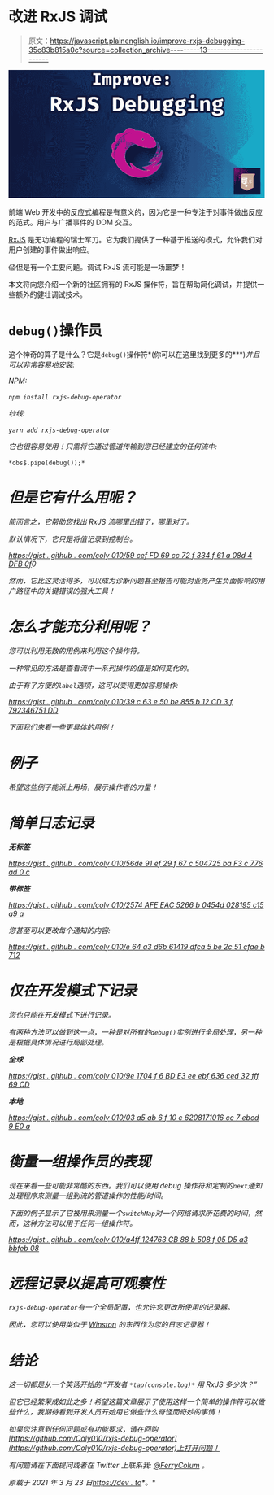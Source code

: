 # 改进 RxJS 调试

> 原文：<https://javascript.plainenglish.io/improve-rxjs-debugging-35c83b815a0c?source=collection_archive---------13----------------------->

![](img/04785dd3165812e1d7ba2a9d5567515b.png)

前端 Web 开发中的反应式编程是有意义的，因为它是一种专注于对事件做出反应的范式。用户与广播事件的 DOM 交互。

[RxJS](https://rxjs.dev/) 是无功编程的瑞士军刀。它为我们提供了一种基于推送的模式，允许我们对用户创建的事件做出响应。

😱但是有一个主要问题。调试 RxJS 流可能是一场噩梦！

本文将向您介绍一个新的社区拥有的 RxJS 操作符，旨在帮助简化调试，并提供一些额外的健壮调试技术。

# `debug()`操作员

这个神奇的算子是什么？它是`debug()`操作符*(你可以在这里找到更多的*[](https://github.com/Coly010/rxjs-debug-operator)**)*并且可以非常容易地安装:*

*NPM:*

*`npm install rxjs-debug-operator`*

*纱线:*

*`yarn add rxjs-debug-operator`*

*它也很容易使用！只需将它通过管道传输到您已经建立的任何流中:*

```
*obs$.pipe(debug());*
```

# *但是它有什么用呢？*

*简而言之，它帮助您找出 RxJS 流哪里出错了，哪里对了。*

*默认情况下，它只是将值记录到控制台。*

*[https://gist . github . com/coly 010/59 cef FD 69 cc 72 f 334 f 61 a 08d 4 DFB 0f](https://gist.github.com/Coly010/59ceffd69cc72f334f61a08d4dfbd0f0)0*

*然而，它比这灵活得多，可以成为诊断问题甚至报告可能对业务产生负面影响的用户路径中的关键错误的强大工具！*

# *怎么才能充分利用呢？*

*您可以利用无数的用例来利用这个操作符。*

*一种常见的方法是查看流中一系列操作的值是如何变化的。*

*由于有了方便的`label`选项，这可以变得更加容易操作:*

*[https://gist . github . com/coly 010/39 c 63 e 50 be 855 b 12 CD 3 f 792346751 DD](https://gist.github.com/Coly010/39c63e50be855b12dcd3f792346751dd)*

*下面我们来看一些更具体的用例！*

# *例子*

*希望这些例子能派上用场，展示操作者的力量！*

# *简单日志记录*

***无标签***

*[https://gist . github . com/coly 010/56de 91 ef 29 f 67 c 504725 ba F3 c 776 ad 0 c](https://gist.github.com/Coly010/56de91ef29f67c504725baf3c776ad0c)*

***带标签***

*[https://gist . github . com/coly 010/2574 AFE EAC 5266 b 0454d 028195 c15 a9 a](https://gist.github.com/Coly010/2574afeeac5266b0454d028195c15a9a)*

*您甚至可以更改每个通知的内容:*

*[https://gist . github . com/coly 010/e 64 a3 d6b 61419 dfca 5 be 2c 51 cfae b 712](https://gist.github.com/Coly010/e64a3d6b61419dfca5be2c51cfaeb712)*

# *仅在开发模式下记录*

*您也只能在开发模式下进行记录。*

*有两种方法可以做到这一点，一种是对所有的`debug()`实例进行全局处理，另一种是根据具体情况进行局部处理。*

***全球***

*[https://gist . github . com/coly 010/9e 1704 f 6 BD E3 ee ebf 636 ced 32 fff 69 CD](https://gist.github.com/Coly010/9e1704f6bde3eeebf636ced32fff69cd)*

***本地***

*[https://gist . github . com/coly 010/03 a5 ab 6 f 10 c 6208171016 cc 7 ebcd 9 E0 a](https://gist.github.com/Coly010/03a5ab6f10c6208171016cc7ebcd9e0a)*

# *衡量一组操作员的表现*

*现在来看一些可能非常酷的东西。我们可以使用 debug 操作符和定制的`next`通知处理程序来测量一组到流的管道操作的性能/时间。*

*下面的例子显示了它被用来测量一个`switchMap`对一个网络请求所花费的时间，然而，这种方法可以用于任何一组操作符。*

*[https://gist . github . com/coly 010/a4ff 124763 CB 88 b 508 f 05 D5 a3 bbfeb 08](https://gist.github.com/Coly010/a4ff124763cb88b508f05d5a3bbfeb08)*

# *远程记录以提高可观察性*

*`rxjs-debug-operator`有一个全局配置，也允许您更改所使用的记录器。*

*因此，您可以使用类似于 [Winston](https://github.com/winstonjs/winston) 的东西作为您的日志记录器！*

# *结论*

*这一切都是从一个笑话开始的:“*开发者* `*tap(console.log)*` *用 RxJS 多少次？”**

*但它已经繁荣成如此之多！希望这篇文章展示了使用这样一个简单的操作符可以做些什么，我期待看到开发人员开始用它做些什么奇怪而奇妙的事情！*

*如果您注意到任何问题或有功能要求，请在回购[https://github.com/Coly010/rxjs-debug-operator](https://github.com/Coly010/rxjs-debug-operator)上打开问题！*

*有问题请在下面提问或者在 Twitter 上联系我: [@FerryColum](https://twitter.com/FerryColum) 。*

**原载于 2021 年 3 月 23 日*[*https://dev . to*](https://dev.to/coly010/improve-rxjs-debugging-3iph)*。**